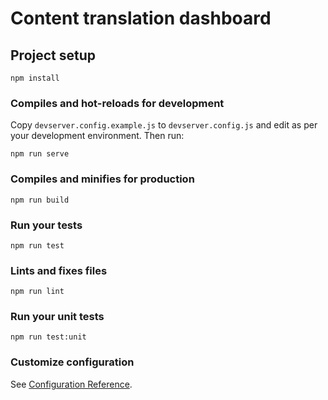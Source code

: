 # Content translation dashboard

## Project setup

```
npm install
```

### Compiles and hot-reloads for development

Copy `devserver.config.example.js` to `devserver.config.js` and edit as per your development environment. Then run:

```
npm run serve
```

### Compiles and minifies for production

```
npm run build
```

### Run your tests

```
npm run test
```

### Lints and fixes files

```
npm run lint
```

### Run your unit tests

```
npm run test:unit
```

### Customize configuration

See [Configuration Reference](https://cli.vuejs.org/config/).
